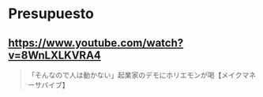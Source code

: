 # Presupuesto

## https://www.youtube.com/watch?v=8WnLXLKVRA4

> 「そんなので人は動かない」起業家のデモにホリエモンが喝【メイクマネーサバイブ】 
